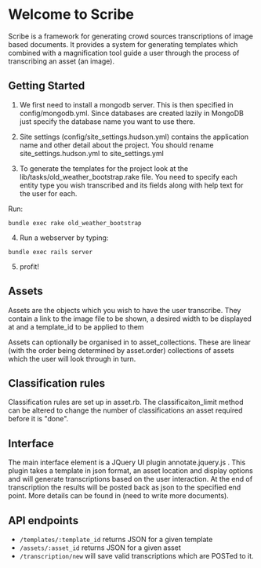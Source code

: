 # Welcome to Scribe

Scribe is a framework for generating crowd sources transcriptions of image based documents.
It provides a system for generating templates which combined with a magnification tool guide 
a user through the process of transcribing an asset (an image). 

## Getting Started

1. We first need to install a mongodb server. This is then specified in config/mongodb.yml. Since databases are created lazily in MongoDB just specify the database name you want to use there.

2. Site settings (config/site_settings.hudson.yml) contains the application name and other detail about the project. You should rename site_settings.hudson.yml to site_settings.yml

3. To generate the templates for the project look at the lib/tasks/old_weather_bootstrap.rake file. You need to specify each entity type you wish transcribed and its fields along with help text for the user for each.

Run:

`bundle exec rake old_weather_bootstrap`

4. Run a webserver by typing:

`bundle exec rails server`

5. profit!

## Assets

Assets are the objects which you wish to have the user transcribe. They contain a link to the image file to be shown, a desired width to be displayed at and a template_id to be applied to them

Assets can optionally be organised in to asset_collections. These are linear (with the order being determined by asset.order) collections of assets which the user will look through in turn.

## Classification rules

Classification rules are set up in asset.rb. The classificaiton_limit method can be altered to change the number of classifications an asset required before it is "done". 

## Interface

The main interface element is a JQuery UI plugin annotate.jquery.js . This plugin takes a template in json format, an asset location and display options and will generate transcriptions based on the user interaction. At the end of transcription the results will be posted back as json to the specified end point. More details can be found in (need to write more documents).

## API endpoints

- `/templates/:template_id` returns JSON for a given template
- `/assets/:asset_id` returns JSON for a given asset
- `/transcription/new` will save valid transcriptions which are POSTed to it.